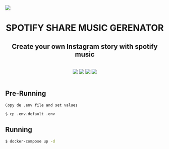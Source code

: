 <img align="center" src="https://spotiy-share-music-generator.s3.sa-east-1.amazonaws.com/assets/image.psd.jpg">

<h1 align="center">SPOTIFY SHARE MUSIC GERENATOR</h1>
<h2 align="center">Create your own Instagram story with spotify music</h2>
<br/>

<div align="center">
    <img src="https://img.shields.io/static/v1?label=node&message=v14.15.5&color=3c873a&style=for-the-badge&logo=node.js"/>
    <space></space>
    <img src="https://img.shields.io/static/v1?label=rabbitmq&message=3.8&color=f86604&style=for-the-badge&logo=rabbitmq"/>
    <space></space>
    <img src="https://img.shields.io/static/v1?label=docker&message=20.10.7&color=0db7ed&style=for-the-badge&logo=docker"/>
    <space></space>
     <img src="https://img.shields.io/static/v1?label=docker-compose&message=1.26.0&color=0db7ed&style=for-the-badge&logo=docker"/>
    <space></space>
</div>

<br>

## Pre-Running
`Copy de .env file and set values`
```bash
$ cp .env.default .env
```

## Running
```bash
$ docker-compose up -d
```